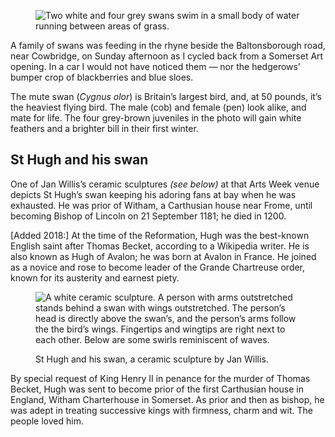 <figure>
<img src="../swans71.jpg" alt="Two white and four grey swans swim in a small body of water running between areas of grass.">
</figure>

A family of swans was feeding in the rhyne beside the Baltonsborough
road, near Cowbridge, on Sunday afternoon as I cycled back from a
Somerset Art opening. In a car I would not have noticed them — nor the
hedgerows’ bumper crop of blackberries and blue sloes.

The mute swan (*Cygnus olor*) is Britain’s largest bird, and, at 50
pounds, it’s the heaviest flying bird. The male (cob) and female (pen)
look alike, and mate for life. The four grey-brown juveniles in the
photo will gain white feathers and a brighter bill in their first
winter.

St Hugh and his swan
--------------------

One of Jan Willis’s ceramic sculptures *(see below)* at that Arts Week
venue depicts St Hugh’s swan keeping his adoring fans at bay when he was
exhausted. He was prior of Witham, a Carthusian house near Frome, until
becoming Bishop of Lincoln on 21 September 1181; he died in 1200.

<span class="ednote">[Added 2018:]</span> At the time of the Reformation, Hugh was the
best-known English saint after Thomas Becket, according to a Wikipedia
writer. He is also known as Hugh of Avalon; he was born at Avalon in
France. He joined as a novice and rose to become leader of the Grande
Chartreuse order, known for its austerity and earnest piety.

<figure>
<img src="../swansculpt78nomask3.jpg" alt="A white ceramic sculpture. A person with arms outstretched stands behind a swan with wings outstretched. The person’s head is directly above the swan’s, and the person’s arms follow the the bird’s wings. Fingertips and wingtips are right next to each other. Below are some swirls reminiscent of waves.">
<figcaption>

St Hugh and his swan, a ceramic sculpture by Jan Willis.

</figcaption>
</figure>

By special request of King Henry II in penance for the murder of Thomas
Becket, Hugh was sent to become prior of the first Carthusian house in
England, Witham Charterhouse in Somerset. As prior and then as bishop,
he was adept in treating successive kings with firmness, charm and wit.
The people loved him.
